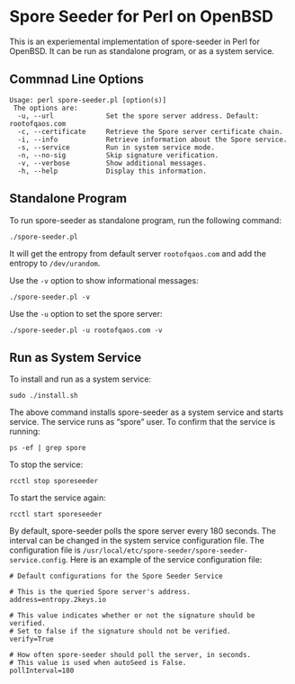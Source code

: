 Spore Seeder for Perl on OpenBSD
====

This is an experiemental implementation of spore-seeder in Perl for OpenBSD. It can be run as standalone program, or as a system service.

Commnad Line Options
----

```
Usage: perl spore-seeder.pl [option(s)]
 The options are:
  -u, --url             Set the spore server address. Default: rootofqaos.com
  -c, --certificate     Retrieve the Spore server certificate chain.
  -i, --info            Retrieve information about the Spore service.
  -s, --service         Run in system service mode.
  -n, --no-sig          Skip signature verification.
  -v, --verbose         Show additional messages.
  -h, --help            Display this information.
```

Standalone Program
----

To run spore-seeder as standalone program, run the following command:

```
./spore-seeder.pl
```

It will get the entropy from default server `rootofqaos.com` and add the entropy to `/dev/urandom`.

Use the `-v` option to show informational messages:

```
./spore-seeder.pl -v
```

Use the `-u` option to set the spore server:

```
./spore-seeder.pl -u rootofqaos.com -v
```

Run as System Service
----

To install and run as a system service:

```
sudo ./install.sh
```

The above command installs spore-seeder as a system service and starts service. The service runs as “spore” user. To confirm that the service is running:

```
ps -ef | grep spore
```

To stop the service:
```
rcctl stop sporeseeder
```

To start the service again:
```
rcctl start sporeseeder
```

By default, spore-seeder polls the spore server every 180 seconds. The interval can be changed in the system service configuration file. The configuration file is `/usr/local/etc/spore-seeder/spore-seeder-service.config`. Here is an example of the service configuration file:


```
# Default configurations for the Spore Seeder Service

# This is the queried Spore server's address.
address=entropy.2keys.io

# This value indicates whether or not the signature should be verified.
# Set to false if the signature should not be verified.
verify=True

# How often spore-seeder should poll the server, in seconds.
# This value is used when autoSeed is False.
pollInterval=180
```



